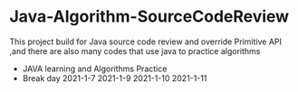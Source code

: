 # Java-Algorithm-SourceCodeReview
This project build for Java source code review and override Primitive API ,and there are also many codes that use java to practice algorithms


- JAVA learning and Algorithms Practice
- Break day 2021-1-7     2021-1-9   2021-1-10   2021-1-11
 
